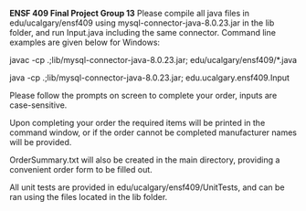 **ENSF 409 Final Project Group 13**
Please compile all java files in edu/ucalgary/ensf409 using 
mysql-connector-java-8.0.23.jar in the lib folder, and run Input.java including the same connector. Command line examples are given below for Windows: 

javac -cp .;lib/mysql-connector-java-8.0.23.jar; edu/ucalgary/ensf409/*.java

java -cp .;lib/mysql-connector-java-8.0.23.jar; edu.ucalgary.ensf409.Input

Please follow the prompts on screen to complete your order, inputs are case-sensitive.

Upon completing your order the required items will be printed in the command window, or if the order cannot be completed manufacturer names will be provided. 

OrderSummary.txt will also be created in the main directory, providing a convenient order form to be filled out. 

All unit tests are provided in edu/ucalgary/ensf409/UnitTests, and can be ran using the files located in the lib folder.
